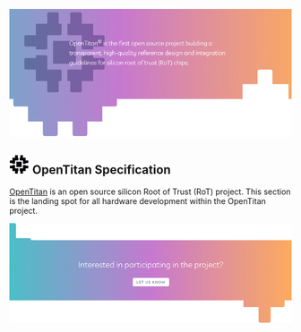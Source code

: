 ![Header image](../images/banner.png)
## ![OpenTitan logo](../images/otlogo.png) OpenTitan Specification

[OpenTitan](https://opentitan.org) is an open source silicon Root of Trust (RoT) project.
This section is the landing spot for all hardware development within the OpenTitan project.

[![Footer image](../images/interested.png)](mailto:get-involved@opentitan.org)